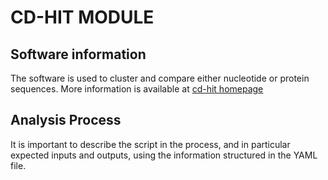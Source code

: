 # CD-HIT MODULE

## Software information

The software is used to cluster and compare either nucleotide or protein sequences.
More information is available at [cd-hit homepage](http://weizhongli-lab.org/cd-hit/)

## Analysis Process

It is important to describe the script in the process, and in particular expected inputs and outputs, using the information structured in the YAML file.
